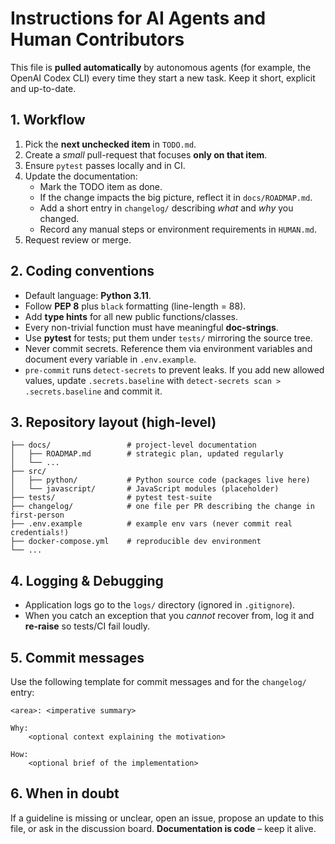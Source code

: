 # Instructions for AI Agents and Human Contributors

This file is **pulled automatically** by autonomous agents (for example, the OpenAI Codex CLI) every time they start a new task.  Keep it short, explicit and up-to-date.

## 1. Workflow

1. Pick the **next unchecked item** in `TODO.md`.
2. Create a *small* pull-request that focuses **only on that item**.
3. Ensure `pytest` passes locally and in CI.
4. Update the documentation:
   * Mark the TODO item as done.
   * If the change impacts the big picture, reflect it in `docs/ROADMAP.md`.
   * Add a short entry in `changelog/` describing *what* and *why* you changed.
   * Record any manual steps or environment requirements in `HUMAN.md`.
5. Request review or merge.

## 2. Coding conventions

* Default language: **Python 3.11**.
* Follow **PEP 8** plus `black` formatting (line-length = 88).
* Add **type hints** for all new public functions/classes.
* Every non-trivial function must have meaningful **doc-strings**.
* Use **pytest** for tests; put them under `tests/` mirroring the source tree.
* Never commit secrets.  Reference them via environment variables and document every variable in `.env.example`.
* `pre-commit` runs `detect-secrets` to prevent leaks.  If you add new allowed values, update `.secrets.baseline` with `detect-secrets scan > .secrets.baseline` and commit it.

## 3. Repository layout (high-level)

```
├── docs/                 # project-level documentation
│   ├── ROADMAP.md        # strategic plan, updated regularly
│   └── ...
├── src/
│   ├── python/           # Python source code (packages live here)
│   └── javascript/       # JavaScript modules (placeholder)
├── tests/                # pytest test-suite
├── changelog/            # one file per PR describing the change in first-person
├── .env.example          # example env vars (never commit real credentials!)
├── docker-compose.yml    # reproducible dev environment
└── ...
```

## 4. Logging & Debugging

* Application logs go to the `logs/` directory (ignored in `.gitignore`).
* When you catch an exception that you *cannot* recover from, log it and **re-raise** so tests/CI fail loudly.

## 5. Commit messages

Use the following template for commit messages and for the `changelog/` entry:

```
<area>: <imperative summary>

Why:
    <optional context explaining the motivation>

How:
    <optional brief of the implementation>
```

## 6. When in doubt

If a guideline is missing or unclear, open an issue, propose an update to this file, or ask in the discussion board.  **Documentation is code** – keep it alive.
